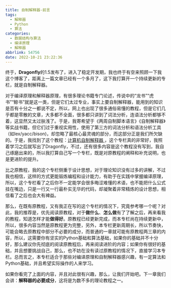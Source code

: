 ```yaml
---
title: 自制解释器-前言
tags:
  - 解释器
  - Python
  - 算法
categories:
  - 数据结构与算法
  - 编译原理
  - 解释器
abbrlink: 54756
date: 2022-10-21 23:22:36
---
```


终于，**Dragonfly**的1.5发布了，进入了稳定开发期，我也终于有空来照顾一下我这个博客了，距离上一篇文章已经有一个多月了，这下我打算开一个持续更新的专栏，就是自制解释器。

对于编译原理和解释器原理，有很多理论书籍专门论述，传说中的“龙书”“虎书”“鲸书”就是这一类，但是它们太过专业，事实上要自制解释器，能用到的知识是否有十分之一都说不定，所以，网上也出现了很多通俗易懂的教程，但是它们几乎都是零散的文章，大多都不全面，很多都只讲到了词法分析，连语法分析都够不着，这显然又太过肤浅了。于是，我寄希望于《两周自制脚本语言》《自制解释器》等实战书籍，但它们过于重视实用性，使用了第三方的词法分析和语法分析工具（如lex/yacc/bison)，却忽略了最核心最灵魂的部分，而这部分正是我们所欠缺的。于是，我找到了这个教程：[计算机自制解释器 ](https://www.zhihu.com/column/c_1383722427357159424)，这个专栏真的非常好，我照着学习之后就写出了Dragonfly，不过，还有很多内容是这个教程没有写到，我自己琢磨出来的，所以我打算自己写一个专栏，既是对原教程的阐释和补充说明，也是更进阶的提升。

比之原教程，我的这个专栏侧重于设计思想，对于理论知识没有过多的讲解，不过我也相信，这样的方式更能锻炼编程和设计能力，有助于在实践中掌握编译原理，所以，这个专栏看了之后你不一定能学会很多晦涩难懂的术语，也不能把什么公式挂在嘴边，只是一行又一行最朴实无华的代码，却凝聚着非常精炼的设计思想，相信看了之后也会大有裨益。

那么，在既有原教程，又有我正在写的这个专栏的情况下，究竟参考哪一个呢？对此，我的推荐是，优先阅读原教程，对于**做什么**、**怎么做**有了了解之后，再来看我的教程，知道怎样才能**做得好**。原教程已经更新完成，而本专栏尚在持续更新中，所以，很多内容当然是原教程更为完整，另外，本专栏更新周期长，所以节奏快，可能会略去原教程中部分不必要的成分，而普通的一章就可能有原教程两三章的内容，所以，这需要你有坚实的Python基础和算法基础，如果你的基础并不十分好，那么建议你先彻底的阅读原教程后，再来阅读进阶的内容；如果你有很好的基础，并且想要挑战自己，那么，也不妨在没有读过原教程的情况下，直接学习本专栏。总而言之，本专栏适合于那些对编译原理和自制解释器感兴趣，有一定算法和Python基础，并且希望实际操作的人来学习。

如果你看完了上面的内容，并且对此很有兴趣，那么，让我们开始吧。下一章我们会讲：**解释器的必要成分**，这将是为数不多的理论教程之一。
